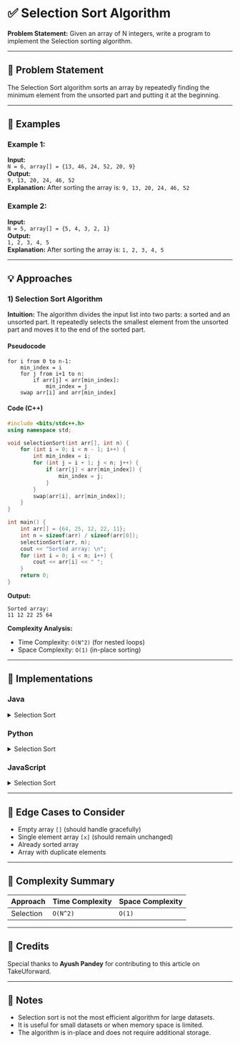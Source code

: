 # ✅ Selection Sort Algorithm

**Problem Statement:** Given an array of N integers, write a program to implement the Selection sorting algorithm.

---

## 📌 Problem Statement

The Selection Sort algorithm sorts an array by repeatedly finding the minimum element from the unsorted part and putting it at the beginning.

---

## 🧪 Examples

### Example 1:
**Input:**  
`N = 6, array[] = {13, 46, 24, 52, 20, 9}`  
**Output:**  
`9, 13, 20, 24, 46, 52`  
**Explanation:** After sorting the array is: `9, 13, 20, 24, 46, 52`

### Example 2:
**Input:**  
`N = 5, array[] = {5, 4, 3, 2, 1}`  
**Output:**  
`1, 2, 3, 4, 5`  
**Explanation:** After sorting the array is: `1, 2, 3, 4, 5`

---

## 💡 Approaches

### 1) Selection Sort Algorithm

**Intuition:** The algorithm divides the input list into two parts: a sorted and an unsorted part. It repeatedly selects the smallest element from the unsorted part and moves it to the end of the sorted part.

#### Pseudocode
```
for i from 0 to n-1:
    min_index = i
    for j from i+1 to n:
        if arr[j] < arr[min_index]:
            min_index = j
    swap arr[i] and arr[min_index]
```

#### Code (C++)
```cpp
#include <bits/stdc++.h>
using namespace std;

void selectionSort(int arr[], int n) {
    for (int i = 0; i < n - 1; i++) {
        int min_index = i;
        for (int j = i + 1; j < n; j++) {
            if (arr[j] < arr[min_index]) {
                min_index = j;
            }
        }
        swap(arr[i], arr[min_index]);
    }
}

int main() {
    int arr[] = {64, 25, 12, 22, 11};
    int n = sizeof(arr) / sizeof(arr[0]);
    selectionSort(arr, n);
    cout << "Sorted array: \n";
    for (int i = 0; i < n; i++) {
        cout << arr[i] << " ";
    }
    return 0;
}
```

**Output:**
```
Sorted array: 
11 12 22 25 64
```

**Complexity Analysis:**
- Time Complexity: `O(N^2)` (for nested loops)
- Space Complexity: `O(1)` (in-place sorting)

---

## 🧷 Implementations

### Java

<details>
<summary>Selection Sort</summary>

```java
public class Main {
    static void selectionSort(int[] arr) {
        int n = arr.length;
        for (int i = 0; i < n - 1; i++) {
            int min_index = i;
            for (int j = i + 1; j < n; j++) {
                if (arr[j] < arr[min_index]) {
                    min_index = j;
                }
            }
            int temp = arr[min_index];
            arr[min_index] = arr[i];
            arr[i] = temp;
        }
    }

    public static void main(String[] args) {
        int[] arr = {64, 25, 12, 22, 11};
        selectionSort(arr);
        System.out.println("Sorted array: ");
        for (int num : arr) {
            System.out.print(num + " ");
        }
    }
}
```

</details>

### Python

<details>
<summary>Selection Sort</summary>

```python
def selection_sort(arr):
    n = len(arr)
    for i in range(n - 1):
        min_index = i
        for j in range(i + 1, n):
            if arr[j] < arr[min_index]:
                min_index = j
        arr[i], arr[min_index] = arr[min_index], arr[i]

arr = [64, 25, 12, 22, 11]
selection_sort(arr)
print("Sorted array:", arr)
```

</details>

### JavaScript

<details>
<summary>Selection Sort</summary>

```javascript
function selectionSort(arr) {
    let n = arr.length;
    for (let i = 0; i < n - 1; i++) {
        let min_index = i;
        for (let j = i + 1; j < n; j++) {
            if (arr[j] < arr[min_index]) {
                min_index = j;
            }
        }
        [arr[i], arr[min_index]] = [arr[min_index], arr[i]];
    }
}

let arr = [64, 25, 12, 22, 11];
selectionSort(arr);
console.log("Sorted array:", arr);
```

</details>

---

## 🧭 Edge Cases to Consider

* Empty array `[]` (should handle gracefully)
* Single element array `[x]` (should remain unchanged)
* Already sorted array
* Array with duplicate elements

---

## 🧾 Complexity Summary

| Approach    | Time Complexity | Space Complexity |
| ----------- | --------------- | ---------------- |
| Selection   | `O(N^2)`        | `O(1)`           |

---

## 🙌 Credits

Special thanks to **Ayush Pandey** for contributing to this article on TakeUforward.

---

## 📣 Notes

* Selection sort is not the most efficient algorithm for large datasets.
* It is useful for small datasets or when memory space is limited.
* The algorithm is in-place and does not require additional storage.
